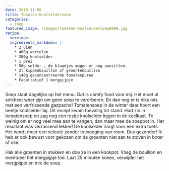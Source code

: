 ```yaml
---
date: 2018-11-05
title: Tomaten-knolseldersoep
categories:
  - soep
featured_image: /images/tomaten-knolseldersoep800H.jpg
recipe:
  servings: 
  ingredients_markdown: |-
    * 2 uien
    * 400g wortelen
    * 200g knolselder
    * 1 prei
    * 50g selder , de blaadjes mogen er nog aanzitten.
    * 2l kippenbouillon of groentebouillon
    * 140g geconcentreerde tomatenpuree
    * Facultatief 1 mergpijpje
---
```

Soep staat dagelijks op het menu. Dat is comfy food voor mij.
Het moet al snikheet weer zijn om geen soep te verorberen. En dan nog er is niks mis met een verfrissende gazpacho!
Tomatensoep in de winter daar hoort een beetje knolselder bij.
Dit recept kwam toevallig tot stand. Had zin in tomatensoep en zag nog een restje knolselder liggen in de koelkast.  Te weinig om er nog veel mee aan te vangen, dan maar mee de soeppot in. Het resultaat was verrassend lekker! De knolselder zorgt voor een extra toets.
Het wordt meer een velouté zonder toevoeging van room.
Dus gezonder! Ik heb er ook bewust voor gekozen om de groenten niet aan te stoven in boter of olie.

<!--more-->

Hak alle groenten in stukken en doe ze in een kookpot. Voeg de bouillon en eventueel het mergpijpje toe. Laat 25 minuten koken, verwijder het mergpijpje en mix de soep.
